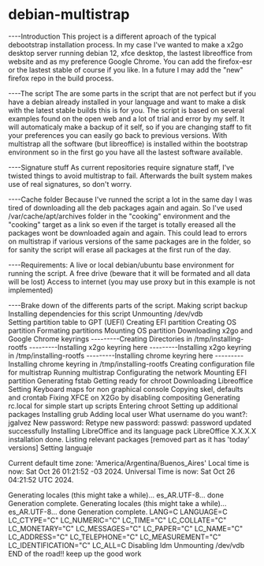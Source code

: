 # debian-multistrap
----Introduction
This project is a different aproach of the typical debootstrap installation process.
In my case I've wanted to make a x2go desktop server running debian 12, xfce desktop, the lastest libreoffice from website and as my preference Google Chrome. You can add the firefox-esr or the lastest stable of course if you like. In a future I may add the "new" firefox repo in the build process.

----The script
The are some parts in the script that are not perfect but if you have a debian already installed in your language and want to make a disk with the latest stable builds this is for you. The script is based on several examples found on the open web and a lot of trial and error by my self.
It will automaticaly make a backup of it self, so if you are changing staff to fit your preferences you can easily go back to previous versions.
With multistrap all the software (but libreoffice) is installed within the bootstrap environment so in the first go you have all the lastest software available.

----Signature stuff
As current repositories require signature staff, I've twisted things to avoid multistrap to fail. Afterwards the built system makes use of real signatures, so don't worry.

----Cache folder
Because I've runned the script a lot in the same day I was tired of downloading all the deb packages again and again. So I've used /var/cache/apt/archives folder in the "cooking" environment and the "cooking" target as a link so even if the target is totally ereased all the packages wont be downloaded again and again.
This could lead to errors on multistrap if various versions of the same packages are in the folder, so for sanity the script will erase all packages at the first run of the day.




----Requirements:
A live or local debian/ubuntu base environment for running the script.
A free drive (beware that it will be formated and all data will be lost)
Access to internet (you may use proxy but in this example is not implemented)

----Brake down of the differents parts of the script.
Making script backup 
Installing dependencies for this script 
Unmounting /dev/vdb  
Setting partition table to GPT (UEFI) 
Creating EFI partition 
Creating OS partition 
Formating partitions 
Mounting OS partition 
Downloading x2go and Google Chrome keyrings 
---------Creating Directories in /tmp/installing-rootfs
---------Installing x2go keyring here
---------Installing x2go keyring in /tmp/installing-rootfs
---------Installing chrome keyring here
---------Installing chrome keyring in /tmp/installing-rootfs
Creating configuration file for multistrap 
Running multistrap 
Configurating the network 
Mounting EFI partition 
Generating fstab 
Getting ready for chroot 
Downloading Libreoffice 
Setting Keyboard maps for non graphical console 
Copying skel, defaults and crontab 
Fixing XFCE on X2Go by disabling compositing 
Generating rc.local for simple start up scripts 
Entering chroot 
Setting up additional packages 
Installing grub 
Adding local user 
What username do you want?: jgalvez
New password: 
Retype new password: 
passwd: password updated successfully
Installing LibreOffice and its language pack 
LibreOffice X.X.X.X installation done.
Listing relevant packages 
[removed part as it has 'today' versions]
Setting languaje 

Current default time zone: 'America/Argentina/Buenos_Aires'
Local time is now:      Sat Oct 26 01:21:52 -03 2024.
Universal Time is now:  Sat Oct 26 04:21:52 UTC 2024.

Generating locales (this might take a while)...
  es_AR.UTF-8... done
Generation complete.
Generating locales (this might take a while)...
  es_AR.UTF-8... done
Generation complete.
LANG=C
LANGUAGE=C
LC_CTYPE="C"
LC_NUMERIC="C"
LC_TIME="C"
LC_COLLATE="C"
LC_MONETARY="C"
LC_MESSAGES="C"
LC_PAPER="C"
LC_NAME="C"
LC_ADDRESS="C"
LC_TELEPHONE="C"
LC_MEASUREMENT="C"
LC_IDENTIFICATION="C"
LC_ALL=C
Disabling ldm 
Unmounting /dev/vdb 
END of the road!! keep up the good work 



